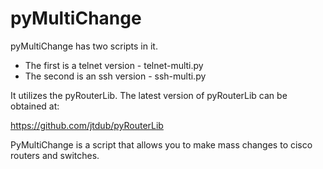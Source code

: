 pyMultiChange
=============

pyMultiChange has two scripts in it. 

* The first is a telnet version - telnet-multi.py
* The second is an ssh version - ssh-multi.py

It utilizes the pyRouterLib. The latest version of pyRouterLib can be obtained at:

https://github.com/jtdub/pyRouterLib

PyMultiChange is a script that allows you to make mass changes to cisco routers and switches.
